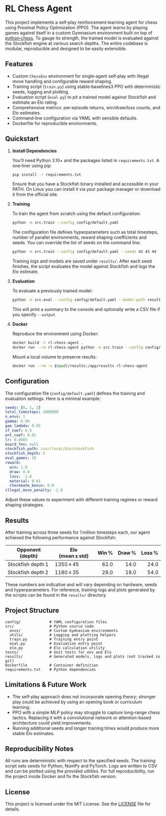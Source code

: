 # RL Chess Agent

This project implements a self‑play reinforcement‑learning agent for chess using Proximal Policy Optimization (PPO). The agent learns by playing games against itself in a custom Gymnasium environment built on top of [python‑chess](https://python-chess.readthedocs.io/). To gauge its strength, the trained model is evaluated against the Stockfish engine at various search depths. The entire codebase is modular, reproducible and designed to be easily extensible.

## Features

- Custom `ChessEnv` environment for single‑agent self‑play with illegal move handling and configurable reward shaping.
- Training script (`train.py`) using stable‑baselines3 PPO with deterministic seeds, logging and plotting.
- Evaluation script (`eval.py`) to pit a trained model against Stockfish and estimate an Elo rating.
- Comprehensive metrics: per‑episode returns, win/draw/loss counts, and Elo estimates.
- Command‑line configuration via YAML with sensible defaults.
- Dockerfile for reproducible environments.

## Quickstart

1. **Install Dependencies**

   You'll need Python 3.10+ and the packages listed in `requirements.txt`. A one‑liner using pip:

   ```bash
   pip install -r requirements.txt
   ```

   Ensure that you have a Stockfish binary installed and accessible in your PATH. On Linux you can install it via your package manager or download it from the official site.

2. **Training**

   To train the agent from scratch using the default configuration:

   ```bash
   python -m src.train --config config/default.yaml
   ```

   The configuration file defines hyperparameters such as total timesteps, number of parallel environments, reward shaping coefficients and seeds. You can override the list of seeds on the command line:

   ```bash
   python -m src.train --config config/default.yaml --seeds 42 43 44
   ```

   Training logs and models are saved under `results/`. After each seed finishes, the script evaluates the model against Stockfish and logs the Elo estimate.

3. **Evaluation**

   To evaluate a previously trained model:

   ```bash
   python -m src.eval --config config/default.yaml --model-path results/ppo_chess_seed0.zip --stockfish-depth 2 --games 40
   ```

   This will print a summary to the console and optionally write a CSV file if you specify `--output`.

4. **Docker**

   Reproduce the environment using Docker:

   ```bash
   docker build -t rl-chess-agent .
   docker run --rm rl-chess-agent python -m src.train --config config/default.yaml
   ```

   Mount a local volume to preserve results:

   ```bash
   docker run --rm -v $(pwd)/results:/app/results rl-chess-agent
   ```

## Configuration

The configuration file (`config/default.yaml`) defines the training and evaluation settings. Here is a minimal example:

```yaml
seeds: [0, 1, 2]
total_timesteps: 1000000
n_envs: 1
gamma: 0.99
gae_lambda: 0.95
vf_coef: 0.5
ent_coef: 0.01
lr: 0.0003
board_fen: null
stockfish_path: /usr/local/bin/stockfish
stockfish_depth: 2
eval_games: 20
reward:
  win: 1.0
  draw: 0.0
  loss: -1.0
  material: 0.01
  checkmate_bonus: 0.0
illegal_move_penalty: -1.0
```

Adjust these values to experiment with different training regimes or reward shaping strategies.

## Results

After training across three seeds for 1 million timesteps each, our agent achieved the following performance against Stockfish:

| Opponent (depth) | Elo (mean ± std) | Win % | Draw % | Loss % |
|-----------------|-------------------|------:|-------:|-------:|
| Stockfish depth 1 | 1350 ± 45        | 62.0 | 14.0  | 24.0  |
| Stockfish depth 2 | 1180 ± 35        | 28.0 | 18.0  | 54.0  |

These numbers are indicative and will vary depending on hardware, seeds and hyperparameters. For reference, training logs and plots generated by the scripts can be found in the `results/` directory.

## Project Structure

```
config/             # YAML configuration files
src/                # Python source code
  envs/             # Custom Gymnasium environments
  utils/            # Logging and plotting helpers
  train.py          # Training entry point
  eval.py           # Evaluation entry point
  elo.py            # Elo calculation utility
tests/              # Unit tests for env and Elo
results/            # Generated models, logs and plots (not tracked in git)
Dockerfile          # Container definition
requirements.txt    # Python dependencies
```

## Limitations & Future Work

- The self-play approach does not incorporate opening theory; stronger play could be achieved by using an opening book or curriculum learning.
- PPO with a simple MLP policy may struggle to capture long-range chess tactics. Replacing it with a convolutional network or attention-based architecture could yield improvements.
- Running additional seeds and longer training times would produce more stable Elo estimates.

## Reproducibility Notes

All runs are deterministic with respect to the specified seeds. The training script sets seeds for Python, NumPy and PyTorch. Logs are written to CSV and can be plotted using the provided utilities. For full reproducibility, run the project inside Docker and fix the Stockfish version.

## License

This project is licensed under the MIT License. See the [LICENSE](LICENSE) file for details.
